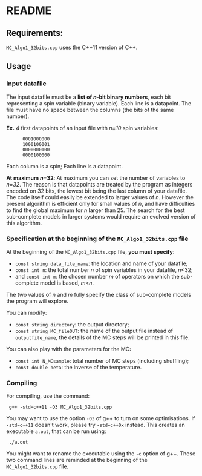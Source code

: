 # README

## Requirements:

`MC_Algo1_32bits.cpp` uses the C++11 version of C++.

## Usage

### Input datafile

The input datafile must be a __list of *n*-bit binary numbers__, each bit representing a spin variable (binary variable).
Each line is a datapoint. The file must have no space between the columns (the bits of the same number).

   __Ex.__ 4 first datapoints of an input file with *n=10* spin variables:
   
          0001000000
          1000100001
          0000000100
          0000100000
          
   Each column is a spin; Each line is a datapoint.

__At maximum *n*=32__: At maximum you can set the number of variables to *n=32*. The reason is that 
datapoints are treated by the program as integers encoded on 32 bits, 
the lowest bit being the last column of your datafile.
The code itself could easily be extended to larger values of *n*. 
However the present algorithm is efficient only for small values of *n*, and have difficulties to find the 
global maximum for *n* larger than 25. 
The search for the best sub-complete models in larger systems would require an evolved version of this algorithm.

### Specification at the beginning of the `MC_Algo1_32bits.cpp` file

At the beginning of the `MC_Algo1_32bits.cpp` file, __you must specify__:
 - `const string data_file_name`: the location and name of your datafile;
 - `const int n`: the total number *n* of spin variables in your datafile, *n*<32;
 - and `const int m`: the chosen number *m* of operators on which the sub-complete model is based, *m*<*n*. 
 
The two values of *n* and *m* fully specify the class of sub-complete models the program will explore.

You can modify:
 - `const string directory`: the output directory;
 - `const string MC_fileOUT`: the name of the output file instead of `outputfile_name`, 
the details of the MC steps will be printed in this file.

You can also play with the parameters for the MC:
 - `const int N_MCsample`: total number of MC steps (including shuffling);
 - `const double beta`: the inverse of the temperature.
 
 ### Compiling
 
 For compiling, use the command:
 
     g++ -std=c++11 -O3 MC_Algo1_32bits.cpp
     
You may want to use the option `-O3` of g++ to turn on some optimisations. If `-std=c++11` doesn't work, please try `-std=c++0x` instead. This creates an executable `a.out`, that can be run using:

     ./a.out

You might want to rename the executable using the `-c` option of g++.
These two command lines are reminded at the beginning of the `MC_Algo1_32bits.cpp` file.
 
 
